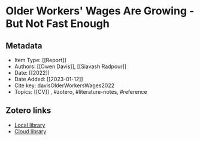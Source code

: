 # Older Workers' Wages Are Growing - But Not Fast Enough

## Metadata

* Item Type: [[Report]]
* Authors: [[Owen Davis]], [[Siavash Radpour]]
* Date: [[2022]]
* Date Added: [[2023-01-12]]
* Cite key: davisOlderWorkersWages2022
* Topics: [[CV]]
, #zotero, #literature-notes, #reference


##  Zotero links
* [Local library](zotero://select/items/1_NSIIDWT6)
* [Cloud library](http://zotero.org/users/10903504/items/NSIIDWT6)

